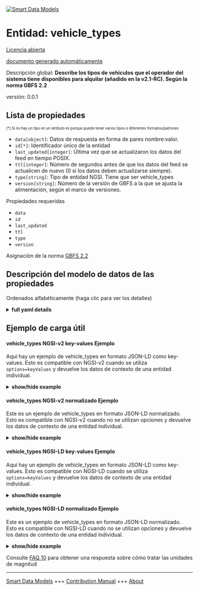 <!-- 10-Header -->  
[![Smart Data Models](https://smartdatamodels.org/wp-content/uploads/2022/01/SmartDataModels_logo.png "Logo")](https://smartdatamodels.org)  
Entidad: vehicle_types  
======================<!-- /10-Header -->  
<!-- 15-License -->  
[Licencia abierta](https://github.com/smart-data-models//dataModel.GBFS/blob/master/vehicle_types/LICENSE.md)  
[documento generado automáticamente](https://docs.google.com/presentation/d/e/2PACX-1vTs-Ng5dIAwkg91oTTUdt8ua7woBXhPnwavZ0FxgR8BsAI_Ek3C5q97Nd94HS8KhP-r_quD4H0fgyt3/pub?start=false&loop=false&delayms=3000#slide=id.gb715ace035_0_60)  
<!-- /15-License -->  
<!-- 20-Description -->  
Descripción global: **Describe los tipos de vehículos que el operador del sistema tiene disponibles para alquilar (añadido en la v2.1-RC). Según la norma GBFS 2.2**  
versión: 0.0.1  
<!-- /20-Description -->  
<!-- 30-PropertiesList -->  

## Lista de propiedades  

<sup><sub>[*] Si no hay un tipo en un atributo es porque puede tener varios tipos o diferentes formatos/patrones</sub></sup>  
- `data[object]`: Datos de respuesta en forma de pares nombre:valor.  - `id[*]`: Identificador único de la entidad  - `last_updated[integer]`: Última vez que se actualizaron los datos del feed en tiempo POSIX.  - `ttl[integer]`: Número de segundos antes de que los datos del feed se actualicen de nuevo (0 si los datos deben actualizarse siempre).  - `type[string]`: Tipo de entidad NGSI. Tiene que ser vehicle_types  - `version[string]`: Número de la versión de GBFS a la que se ajusta la alimentación, según el marco de versiones.  <!-- /30-PropertiesList -->  
<!-- 35-RequiredProperties -->  
Propiedades requeridas  
- `data`  - `id`  - `last_updated`  - `ttl`  - `type`  - `version`  <!-- /35-RequiredProperties -->  
<!-- 40-RequiredProperties -->  
Asignación de la norma [GBFS 2.2](https://github.com/NABSA/gbfs/blob/v2.2/gbfs.md)  
<!-- /40-RequiredProperties -->  
<!-- 50-DataModelHeader -->  
## Descripción del modelo de datos de las propiedades  
Ordenados alfabéticamente (haga clic para ver los detalles)  
<!-- /50-DataModelHeader -->  
<!-- 60-ModelYaml -->  
<details><summary><strong>full yaml details</strong></summary>    
```yaml  
vehicle_types:    
  description: 'Describes the types of vehicles that System operator has available for rent (added in v2.1-RC). According to the Standard GBFS 2.2'    
  properties:    
    data:    
      description: 'Response data in the form of name:value pairs.'    
      properties:    
        vehicle_types:    
          description: 'Array that contains one object per vehicle type in the system as defined below.'    
          if:    
            properties:    
              propulsion_type:    
                const:    
                  - electric    
                  - electric_assist    
                  - combustion    
          items:    
            properties:    
              form_factor:    
                description: 'The vehicle''s general form factor.'    
                enum:    
                  - bicycle    
                  - car    
                  - moped    
                  - other    
                  - scooter    
                type: string    
              max_range_meters:    
                description: 'The furthest distance in meters that the vehicle can travel without recharging or refueling when it has the maximum amount of energy potential.'    
                minimum: 0    
                type: number    
              name:    
                description: 'The public name of this vehicle type.'    
                type: string    
              propulsion_type:    
                description: 'The primary propulsion type of the vehicle.'    
                enum:    
                  - human    
                  - electric_assist    
                  - electric    
                  - combustion    
                type: string    
              vehicle_type_id:    
                description: 'Unique identifier of a vehicle type.'    
                type: string    
            required:    
              - vehicle_type_id    
              - form_factor    
              - propulsion_type    
            type: object    
          then:    
            properties:    
              max_range_meters:    
                required:    
                  - max_range_meters    
          type: array    
      required:    
        - vehicle_types    
      type: object    
      x-ngsi:    
        type: Property    
    id:    
      anyOf:    
        - description: 'Property. Identifier format of any NGSI entity'    
          maxLength: 256    
          minLength: 1    
          pattern: ^[\w\-\.\{\}\$\+\*\[\]`|~^@!,:\\]+$    
          type: string    
        - description: 'Property. Identifier format of any NGSI entity'    
          format: uri    
          type: string    
      description: 'Unique identifier of the entity'    
      x-ngsi:    
        type: Property    
    last_updated:    
      description: 'Last time the data in the feed was updated in POSIX time.'    
      minimum: 1450155600    
      type: integer    
      x-ngsi:    
        type: Property    
    ttl:    
      description: 'Number of seconds before the data in the feed will be updated again (0 if the data should always be refreshed).'    
      minimum: 0    
      type: integer    
      x-ngsi:    
        type: Property    
    type:    
      description: 'NGSI entity type. It has to be vehicle_types'    
      enum:    
        - vehicle_types    
      type: string    
      x-ngsi:    
        type: Property    
    version:    
      description: 'GBFS version number to which the feed conforms, according to the versioning framework.'    
      enum:    
        - 2.1-RC    
        - 2.1    
        - 2.2    
        - 3.0-RC    
        - 3.0    
      type: string    
      x-ngsi:    
        type: Property    
  required:    
    - data    
    - id    
    - last_updated    
    - ttl    
    - type    
    - version    
  type: object    
  x-derived-from: https://github.com/NABSA/gbfs/blob/v2.2/gbfs.md    
  x-disclaimer: 'Redistribution and use in source and binary forms, with or without modification, are permitted  provided that the license conditions are met. Copyleft (c) 2021 Contributors to Smart Data Models Program'    
  x-license-url: https://github.com/smart-data-models/dataModel.GBFS/blob/master/vehicle_types/LICENSE.md    
  x-model-schema: https://smart-data-models.github.io/dataModel.GBFS/vehicle_types/schema.json    
  x-model-tags: GBFS    
  x-version: 0.0.1    
```  
</details>    
<!-- /60-ModelYaml -->  
<!-- 70-MiddleNotes -->  
<!-- /70-MiddleNotes -->  
<!-- 80-Examples -->  
## Ejemplo de carga útil  
#### vehicle_types NGSI-v2 key-values Ejemplo  
Aquí hay un ejemplo de vehicle_types en formato JSON-LD como key-values. Esto es compatible con NGSI-v2 cuando se utiliza `options=keyValues` y devuelve los datos de contexto de una entidad individual.  
<details><summary><strong>show/hide example</strong></summary>    
```json  
{  
  "id": "urn:ngsi-ld:vehicle_types:id:FNNO:60592292",  
  "type": "vehicle_types",  
  "last_updated": 1609866247,  
  "ttl": 0,  
  "version": "3.0",  
  "data": {  
    "vehicle_types": [  
      {  
        "vehicle_type_id": "abc123",  
        "form_factor": "bicycle",  
        "propulsion_type": "human",  
        "name": "Example Basic Bike",  
        "default_reserve_time": 30,  
        "return_type": [  
          "any_station",  
          "free_floating"  
        ],  
        "vehicle_assets": {  
          "icon_url": "https://www.example.com/assets/icon_bicycle.svg",  
          "icon_url_dark": "https://www.example.com/assets/icon_bicycle_dark.svg",  
          "icon_last_modified": "2021-06-15"  
        },  
        "default_pricing_plan_id": "bike_plan_1",  
        "pricing_plan_ids": [  
          "bike_plan_1",  
          "bike_plan_2",  
          "bike_plan_3"  
        ]  
      },  
      {  
        "vehicle_type_id": "def456",  
        "form_factor": "scooter",  
        "propulsion_type": "electric",  
        "name": "Example E-scooter V2",  
        "default_reserve_time": 30,  
        "max_range_meters": 12345,  
        "return_type": [  
          "free_floating"  
        ],  
        "vehicle_assets": {  
          "icon_url": "https://www.example.com/assets/icon_escooter.svg",  
          "icon_url_dark": "https://www.example.com/assets/icon_escooter_dark.svg",  
          "icon_last_modified": "2021-06-15"  
        },  
        "default_pricing_plan_id": "scooter_plan_1"  
      },  
      {  
        "vehicle_type_id": "car1",  
        "form_factor": "car",  
        "propulsion_type": "combustion",  
        "name": "Four-door Sedan",  
        "default_reserve_time": 0,  
        "max_range_meters": 523992,  
        "return_type": [  
          "roundtrip_station"  
        ],  
        "vehicle_assets": {  
          "icon_url": "https://www.example.com/assets/icon_car.svg",  
          "icon_url_dark": "https://www.example.com/assets/icon_car_dark.svg",  
          "icon_last_modified": "2021-06-15"  
        },  
        "default_pricing_plan_id": "car_plan_1"  
      }  
    ]  
  }  
}  
```  
</details>  
#### vehicle_types NGSI-v2 normalizado Ejemplo  
Este es un ejemplo de vehicle_types en formato JSON-LD normalizado. Esto es compatible con NGSI-v2 cuando no se utilizan opciones y devuelve los datos de contexto de una entidad individual.  
<details><summary><strong>show/hide example</strong></summary>    
```json  
{  
  "id": "urn:ngsi-ld:vehicle_types:id:FNNO:60592292",  
  "type": "vehicle_types",  
  "last_updated": {  
    "type": "Number",  
    "value": 1609866247  
  },  
  "ttl": {  
    "type": "Number",  
    "value": 0  
  },  
  "version": {  
    "type": "Text",  
    "value": "3.0"  
  },  
  "data": {  
    "type": "StructuredValue",  
    "value": {  
      "vehicle_types": [  
        {  
          "vehicle_type_id": "abc123",  
          "form_factor": "bicycle",  
          "propulsion_type": "human",  
          "name": "Example Basic Bike",  
          "default_reserve_time": 30,  
          "return_type": [  
            "any_station",  
            "free_floating"  
          ],  
          "vehicle_assets": {  
            "icon_url": "https://www.example.com/assets/icon_bicycle.svg",  
            "icon_url_dark": "https://www.example.com/assets/icon_bicycle_dark.svg",  
            "icon_last_modified": "2021-06-15"  
          },  
          "default_pricing_plan_id": "bike_plan_1",  
          "pricing_plan_ids": [  
            "bike_plan_1",  
            "bike_plan_2",  
            "bike_plan_3"  
          ]  
        },  
        {  
          "vehicle_type_id": "def456",  
          "form_factor": "scooter",  
          "propulsion_type": "electric",  
          "name": "Example E-scooter V2",  
          "default_reserve_time": 30,  
          "max_range_meters": 12345,  
          "return_type": [  
            "free_floating"  
          ],  
          "vehicle_assets": {  
            "icon_url": "https://www.example.com/assets/icon_escooter.svg",  
            "icon_url_dark": "https://www.example.com/assets/icon_escooter_dark.svg",  
            "icon_last_modified": "2021-06-15"  
          },  
          "default_pricing_plan_id": "scooter_plan_1"  
        },  
        {  
          "vehicle_type_id": "car1",  
          "form_factor": "car",  
          "propulsion_type": "combustion",  
          "name": "Four-door Sedan",  
          "default_reserve_time": 0,  
          "max_range_meters": 523992,  
          "return_type": [  
            "roundtrip_station"  
          ],  
          "vehicle_assets": {  
            "icon_url": "https://www.example.com/assets/icon_car.svg",  
            "icon_url_dark": "https://www.example.com/assets/icon_car_dark.svg",  
            "icon_last_modified": "2021-06-15"  
          },  
          "default_pricing_plan_id": "car_plan_1"  
        }  
      ]  
    }  
  },  
  "@context": [  
    "https://smartdatamodels.org/context.jsonld"  
  ]  
}  
```  
</details>  
#### vehicle_types NGSI-LD key-values Ejemplo  
Aquí hay un ejemplo de vehicle_types en formato JSON-LD como key-values. Esto es compatible con NGSI-LD cuando se utiliza `options=keyValues` y devuelve los datos de contexto de una entidad individual.  
<details><summary><strong>show/hide example</strong></summary>    
```json  
{  
    "id": "urn:ngsi-ld:vehicle_types:id:FNNO:60592292",  
    "type": "vehicle_types",  
    "last_updated": 1609866247,  
    "ttl": 0,  
    "version": "3.0",  
    "data": {  
        "vehicle_types": [  
            {  
                "vehicle_type_id": "abc123",  
                "form_factor": "bicycle",  
                "propulsion_type": "human",  
                "name": "Example Basic Bike",  
                "default_reserve_time": 30,  
                "return_type": [  
                    "any_station",  
                    "free_floating"  
                ],  
                "vehicle_assets": {  
                    "icon_url": "https://www.example.com/assets/icon_bicycle.svg",  
                    "icon_url_dark": "https://www.example.com/assets/icon_bicycle_dark.svg",  
                    "icon_last_modified": "2021-06-15"  
                },  
                "default_pricing_plan_id": "bike_plan_1",  
                "pricing_plan_ids": [  
                    "bike_plan_1",  
                    "bike_plan_2",  
                    "bike_plan_3"  
                ]  
            },  
            {  
                "vehicle_type_id": "def456",  
                "form_factor": "scooter",  
                "propulsion_type": "electric",  
                "name": "Example E-scooter V2",  
                "default_reserve_time": 30,  
                "max_range_meters": 12345,  
                "return_type": [  
                    "free_floating"  
                ],  
                "vehicle_assets": {  
                    "icon_url": "https://www.example.com/assets/icon_escooter.svg",  
                    "icon_url_dark": "https://www.example.com/assets/icon_escooter_dark.svg",  
                    "icon_last_modified": "2021-06-15"  
                },  
                "default_pricing_plan_id": "scooter_plan_1"  
            },  
            {  
                "vehicle_type_id": "car1",  
                "form_factor": "car",  
                "propulsion_type": "combustion",  
                "name": "Four-door Sedan",  
                "default_reserve_time": 0,  
                "max_range_meters": 523992,  
                "return_type": [  
                    "roundtrip_station"  
                ],  
                "vehicle_assets": {  
                    "icon_url": "https://www.example.com/assets/icon_car.svg",  
                    "icon_url_dark": "https://www.example.com/assets/icon_car_dark.svg",  
                    "icon_last_modified": "2021-06-15"  
                },  
                "default_pricing_plan_id": "car_plan_1"  
            }  
        ]  
    },  
    "@context": [  
        "https://smartdatamodels.org/context.jsonld",  
        "https://raw.githubusercontent.com/smart-data-models/dataModel.GBFS/master/context.jsonld"  
    ]  
}  
```  
</details>  
#### vehicle_types NGSI-LD normalizado Ejemplo  
Este es un ejemplo de vehicle_types en formato JSON-LD normalizado. Esto es compatible con NGSI-LD cuando no se utilizan opciones y devuelve los datos de contexto de una entidad individual.  
<details><summary><strong>show/hide example</strong></summary>    
```json  
{  
    "id": "urn:ngsi-ld:vehicle_types:id:FNNO:60592292",  
    "type": "vehicle_types",  
    "last_updated": {  
        "type": "Property",  
        "value": 1609866247  
    },  
    "ttl": {  
        "type": "Property",  
        "value": 0  
    },  
    "version": {  
        "type": "Property",  
        "value": "3.0"  
    },  
    "data": {  
        "type": "Property",  
        "value": {  
            "vehicle_types": [  
                {  
                    "vehicle_type_id": "abc123",  
                    "form_factor": "bicycle",  
                    "propulsion_type": "human",  
                    "name": "Example Basic Bike",  
                    "default_reserve_time": 30,  
                    "return_type": [  
                        "any_station",  
                        "free_floating"  
                    ],  
                    "vehicle_assets": {  
                        "icon_url": "https://www.example.com/assets/icon_bicycle.svg",  
                        "icon_url_dark": "https://www.example.com/assets/icon_bicycle_dark.svg",  
                        "icon_last_modified": "2021-06-15"  
                    },  
                    "default_pricing_plan_id": "bike_plan_1",  
                    "pricing_plan_ids": [  
                        "bike_plan_1",  
                        "bike_plan_2",  
                        "bike_plan_3"  
                    ]  
                },  
                {  
                    "vehicle_type_id": "def456",  
                    "form_factor": "scooter",  
                    "propulsion_type": "electric",  
                    "name": "Example E-scooter V2",  
                    "default_reserve_time": 30,  
                    "max_range_meters": 12345,  
                    "return_type": [  
                        "free_floating"  
                    ],  
                    "vehicle_assets": {  
                        "icon_url": "https://www.example.com/assets/icon_escooter.svg",  
                        "icon_url_dark": "https://www.example.com/assets/icon_escooter_dark.svg",  
                        "icon_last_modified": "2021-06-15"  
                    },  
                    "default_pricing_plan_id": "scooter_plan_1"  
                },  
                {  
                    "vehicle_type_id": "car1",  
                    "form_factor": "car",  
                    "propulsion_type": "combustion",  
                    "name": "Four-door Sedan",  
                    "default_reserve_time": 0,  
                    "max_range_meters": 523992,  
                    "return_type": [  
                        "roundtrip_station"  
                    ],  
                    "vehicle_assets": {  
                        "icon_url": "https://www.example.com/assets/icon_car.svg",  
                        "icon_url_dark": "https://www.example.com/assets/icon_car_dark.svg",  
                        "icon_last_modified": "2021-06-15"  
                    },  
                    "default_pricing_plan_id": "car_plan_1"  
                }  
            ]  
        }  
    },  
    "@context": [  
        "https://smartdatamodels.org/context.jsonld",  
        "https://raw.githubusercontent.com/smart-data-models/dataModel.GBFS/master/context.jsonld"  
    ]  
}  
```  
</details><!-- /80-Examples -->  
<!-- 90-FooterNotes -->  
<!-- /90-FooterNotes -->  
<!-- 95-Units -->  
Consulte [FAQ 10](https://smartdatamodels.org/index.php/faqs/) para obtener una respuesta sobre cómo tratar las unidades de magnitud  
<!-- /95-Units -->  
<!-- 97-LastFooter -->  
---  
[Smart Data Models](https://smartdatamodels.org) +++ [Contribution Manual](https://bit.ly/contribution_manual) +++ [About](https://bit.ly/Introduction_SDM)<!-- /97-LastFooter -->  

